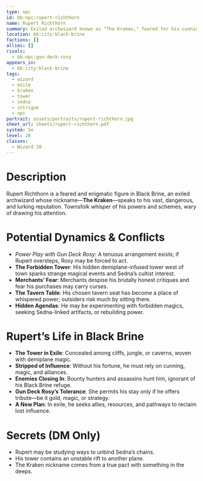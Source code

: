 ```yaml
---
type: npc
id: bb:npc:rupert-richthorn
name: Rupert Richthorn
summary: Exiled archwizard known as "The Kraken," feared for his cunning, dangerous magic, and mysterious presence in Black Brine.
location: bb:city:black-brine
factions: []
allies: []
rivals:
  - bb:npc:gun-deck-rosy
appears_in:
  - bb:city:black-brine
tags: 
  - wizard
  - exile
  - kraken
  - tower
  - sedna
  - intrigue
  - npc
portrait: assets/portraits/rupert-richthorn.jpg
sheet_url: sheets/rupert-richthorn.pdf
system: 5e
level: 20
classes: 
  - Wizard 20
---
```


# Description
Rupert Richthorn is a feared and enigmatic figure in Black Brine, an exiled archwizard whose nickname—**The Kraken**—speaks to his vast, dangerous, and lurking reputation. Townsfolk whisper of his powers and schemes, wary of drawing his attention.

# Potential Dynamics & Conflicts
- *Power Play with Gun Deck Rosy*: A tenuous arrangement exists; if Rupert oversteps, Rosy may be forced to act.  
- **The Forbidden Tower**: His hidden demiplane-infused tower west of town sparks strange magical events and Sedna’s cultist interest.  
- **Merchants’ Fear**: Merchants despise his brutally honest critiques and fear his purchases may carry curses.  
- **The Tavern Table**: His chosen tavern seat has become a place of whispered power; outsiders risk much by sitting there.  
- **Hidden Agendas**: He may be experimenting with forbidden magics, seeking Sedna-linked artifacts, or rebuilding power.  

# Rupert’s Life in Black Brine
- **The Tower in Exile**: Concealed among cliffs, jungle, or caverns, woven with demiplane magic.  
- **Stripped of Influence**: Without his fortune, he must rely on cunning, magic, and alliances.  
- **Enemies Closing In**: Bounty hunters and assassins hunt him, ignorant of his Black Brine refuge.  
- **Gun Deck Rosy’s Tolerance**: She permits his stay only if he offers tribute—be it gold, magic, or strategy.  
- **A New Plan**: In exile, he seeks allies, resources, and pathways to reclaim lost influence.  

# Secrets (DM Only)
- Rupert may be studying ways to unbind Sedna’s chains.  
- His tower contains an unstable rift to another plane.  
- The Kraken nickname comes from a true pact with something in the deeps.  
